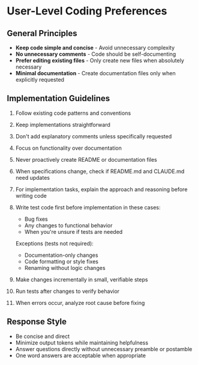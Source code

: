 # User-Level Coding Preferences

## General Principles
- **Keep code simple and concise** - Avoid unnecessary complexity
- **No unnecessary comments** - Code should be self-documenting  
- **Prefer editing existing files** - Only create new files when absolutely necessary
- **Minimal documentation** - Create documentation files only when explicitly requested

## Implementation Guidelines
1. Follow existing code patterns and conventions
2. Keep implementations straightforward
3. Don't add explanatory comments unless specifically requested
4. Focus on functionality over documentation
5. Never proactively create README or documentation files
6. When specifications change, check if README.md and CLAUDE.md need updates
7. For implementation tasks, explain the approach and reasoning before writing code
8. Write test code first before implementation in these cases:
   - Bug fixes
   - Any changes to functional behavior
   - When you're unsure if tests are needed

   Exceptions (tests not required):
   - Documentation-only changes
   - Code formatting or style fixes
   - Renaming without logic changes
9. Make changes incrementally in small, verifiable steps
10. Run tests after changes to verify behavior
11. When errors occur, analyze root cause before fixing

## Response Style
- Be concise and direct
- Minimize output tokens while maintaining helpfulness
- Answer questions directly without unnecessary preamble or postamble
- One word answers are acceptable when appropriate